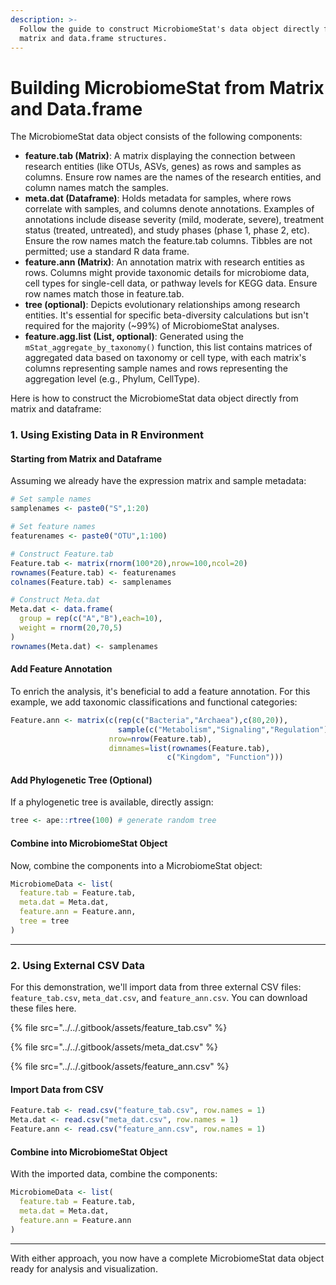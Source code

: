 ```yaml
---
description: >-
  Follow the guide to construct MicrobiomeStat's data object directly from
  matrix and data.frame structures.
---
```


# Building MicrobiomeStat from Matrix and Data.frame

The MicrobiomeStat data object consists of the following components:

* **feature.tab (Matrix)**: A matrix displaying the connection between research entities (like OTUs, ASVs, genes) as rows and samples as columns. Ensure row names are the names of the research entities, and column names match the samples.
* **meta.dat (Dataframe)**: Holds metadata for samples, where rows correlate with samples, and columns denote annotations. Examples of annotations include disease severity (mild, moderate, severe), treatment status (treated, untreated), and study phases (phase 1, phase 2, etc). Ensure the row names match the feature.tab columns. Tibbles are not permitted; use a standard R data frame.
* **feature.ann (Matrix)**: An annotation matrix with research entities as rows. Columns might provide taxonomic details for microbiome data, cell types for single-cell data, or pathway levels for KEGG data. Ensure row names match those in feature.tab.
* **tree (optional)**: Depicts evolutionary relationships among research entities. It's essential for specific beta-diversity calculations but isn't required for the majority (\~99%) of MicrobiomeStat analyses.
* **feature.agg.list (List, optional)**: Generated using the `mStat_aggregate_by_taxonomy()` function, this list contains matrices of aggregated data based on taxonomy or cell type, with each matrix's columns representing sample names and rows representing the aggregation level (e.g., Phylum, CellType).

Here is how to construct the MicrobiomeStat data object directly from matrix and dataframe:

### 1. Using Existing Data in R Environment

#### Starting from Matrix and Dataframe

Assuming we already have the expression matrix and sample metadata:

```r
# Set sample names
samplenames <- paste0("S",1:20)

# Set feature names 
featurenames <- paste0("OTU",1:100)

# Construct Feature.tab
Feature.tab <- matrix(rnorm(100*20),nrow=100,ncol=20)
rownames(Feature.tab) <- featurenames
colnames(Feature.tab) <- samplenames

# Construct Meta.dat
Meta.dat <- data.frame(
  group = rep(c("A","B"),each=10),
  weight = rnorm(20,70,5)  
)
rownames(Meta.dat) <- samplenames
```

#### Add Feature Annotation

To enrich the analysis, it's beneficial to add a feature annotation. For this example, we add taxonomic classifications and functional categories:

```r
Feature.ann <- matrix(c(rep(c("Bacteria","Archaea"),c(80,20)),
                        sample(c("Metabolism","Signaling","Regulation"), 100, replace=TRUE)),
                      nrow=nrow(Feature.tab), 
                      dimnames=list(rownames(Feature.tab),
                                   c("Kingdom", "Function")))
```

#### Add Phylogenetic Tree (Optional)

If a phylogenetic tree is available, directly assign:

```r
tree <- ape::rtree(100) # generate random tree
```

#### Combine into MicrobiomeStat Object

Now, combine the components into a MicrobiomeStat object:

```r
MicrobiomeData <- list(
  feature.tab = Feature.tab,
  meta.dat = Meta.dat,
  feature.ann = Feature.ann,
  tree = tree
)
```

***

### 2. Using External CSV Data

For this demonstration, we'll import data from three external CSV files: `feature_tab.csv`, `meta_dat.csv`, and `feature_ann.csv`. You can download these files here.

{% file src="../../.gitbook/assets/feature_tab.csv" %}

{% file src="../../.gitbook/assets/meta_dat.csv" %}

{% file src="../../.gitbook/assets/feature_ann.csv" %}

#### Import Data from CSV

```r
Feature.tab <- read.csv("feature_tab.csv", row.names = 1)
Meta.dat <- read.csv("meta_dat.csv", row.names = 1)
Feature.ann <- read.csv("feature_ann.csv", row.names = 1)
```

#### Combine into MicrobiomeStat Object

With the imported data, combine the components:

```r
MicrobiomeData <- list(
  feature.tab = Feature.tab,
  meta.dat = Meta.dat,
  feature.ann = Feature.ann
)
```

***

With either approach, you now have a complete MicrobiomeStat data object ready for analysis and visualization.
